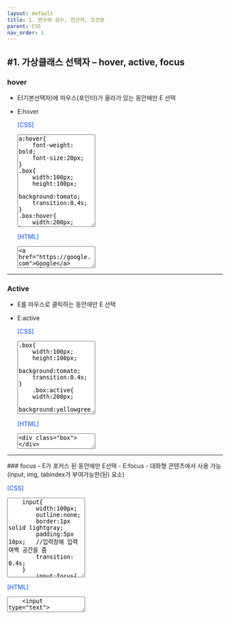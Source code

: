 ```yaml
---
layout: default
title: 1. 변수와 상수, 연산자, 조건문
parent: CSS
nav_order: 1
---
```


## #1. 가상클래스 선택자 – hover, active, focus
###	hover

-	E(기본선택자)에 마우스(포인터)가 올라가 있는 동안에만 E 선택  
-	E:hover  <br>

    <p style="color: #004eff;">[CSS]</p>
    <textarea class="codetext" rows="14" readonly >
    a:hover{  
        font-weight: bold;  
        font-size:20px;  
    }  
    .box{  
        width:100px;  
        height:100px;  
        background:tomato;  
        transition:0.4s;  
    }  
    .box:hover{  
        width:200px;  
    }  
    </textarea>

    <p style="color: #004eff;">[HTML]</p>
    <textarea class="codetext" rows="3" readonly >
    <a href="https://google.com">Google</a>  
    <div class="box"></div>
    </textarea>
<hr>

###	Active
-	E를 마우스로 클릭하는 동안에만 E 선택  
-	E:active
    <p style="color: #004eff;">[CSS]</p>
    <textarea class="codetext" rows="11" readonly >
    .box{  
        width:100px;  
        height:100px;  
        background:tomato;  
        transition:0.4s;  
    }  
        .box:active{  
        width:200px;  
        background:yellowgreen;  
    }    
    </textarea>

    <p style="color: #004eff;">[HTML]</p>
    <textarea class="codetext" rows="2" readonly>
    <div class="box"></div> 
    </textarea>

 
<hr>
###	focus
-	E가 포커스 된 동안에만 E선택  
-	E:focus  
-	대화형 콘텐츠에서 사용 가능(input, img, tabindex가 부여가능한(된) 요소)  
    <p style="color: #004eff;">[CSS]</p>
    <textarea class="codetext" rows="12" readonly>
    input{  
        width:100px;  
        outline:none;  
        border:1px solid lightgray;  
        padding:5px 10px;   //입력창에 입력 여백 공간을 줌   
        transition: 0.4s;  
    }  
        input:focus{  
        border-color:red;  
        width:200px;  
    }    
    </textarea>
    <p style="color: #004eff;">[HTML]</p>
    <textarea class="codetext" rows="2" readonly >
    <input type="text"> 
    </textarea>
 
 


